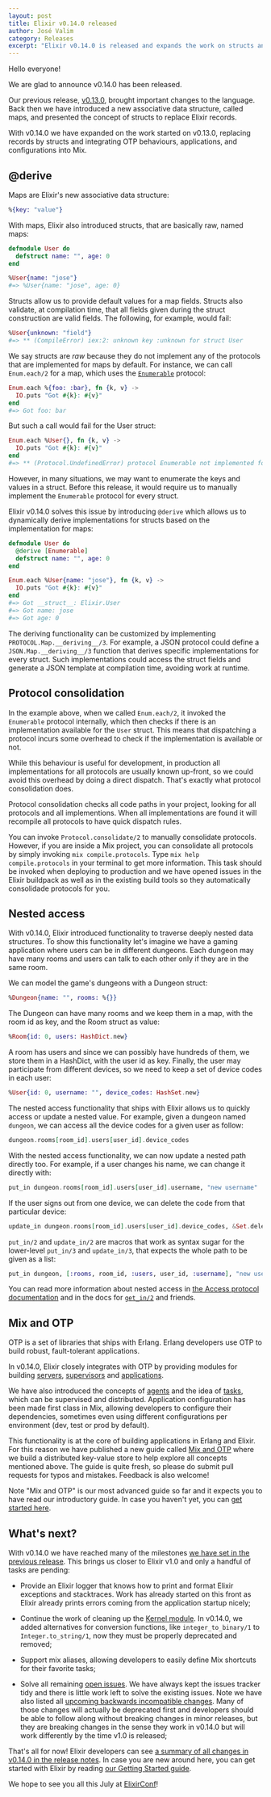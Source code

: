 ```yaml
---
layout: post
title: Elixir v0.14.0 released
author: José Valim
category: Releases
excerpt: "Elixir v0.14.0 is released and expands the work on structs and bringing more of OTP right into Elixir and Mix"
---
```


Hello everyone!

We are glad to announce v0.14.0 has been released.

Our previous release, [v0.13.0](/blog/2014/04/21/elixir-v0-13-0-released/), brought important changes to the language. Back then we have introduced a new associative data structure, called maps, and presented the concept of structs to replace Elixir records.

With v0.14.0 we have expanded on the work started on v0.13.0, replacing records by structs and integrating OTP behaviours, applications, and configurations into Mix.

## @derive

Maps are Elixir's new associative data structure:

```elixir
%{key: "value"}
```

With maps, Elixir also introduced structs, that are basically raw, named maps:

```elixir
defmodule User do
  defstruct name: "", age: 0
end

%User{name: "jose"}
#=> %User{name: "jose", age: 0}
```

Structs allow us to provide default values for a map fields. Structs also validate, at compilation time, that all fields given during the struct construction are valid fields. The following, for example, would fail:

```elixir
%User{unknown: "field"}
#=> ** (CompileError) iex:2: unknown key :unknown for struct User
```

We say structs are *raw* because they do not implement any of the protocols that are implemented for maps  by default. For instance, we can call `Enum.each/2` for a map, which uses the [`Enumerable`](/docs/stable/elixir/Enumerable.html) protocol:

```elixir
Enum.each %{foo: :bar}, fn {k, v} ->
  IO.puts "Got #{k}: #{v}"
end
#=> Got foo: bar
```

But such a call would fail for the User struct:

```elixir
Enum.each %User{}, fn {k, v} ->
  IO.puts "Got #{k}: #{v}"
end
#=> ** (Protocol.UndefinedError) protocol Enumerable not implemented for %User{age: 0, name: ""}
```

However, in many situations, we may want to enumerate the keys and values in a struct. Before this release, it would require us to manually implement the `Enumerable` protocol for every struct.

Elixir v0.14.0 solves this issue by introducing `@derive` which allows us to dynamically derive implementations for structs based on the implementation for maps:

```elixir
defmodule User do
  @derive [Enumerable]
  defstruct name: "", age: 0
end

Enum.each %User{name: "jose"}, fn {k, v} ->
  IO.puts "Got #{k}: #{v}"
end
#=> Got __struct__: Elixir.User
#=> Got name: jose
#=> Got age: 0
```

The deriving functionality can be customized by implementing `PROTOCOL.Map.__deriving__/3`. For example, a JSON protocol could define a `JSON.Map.__deriving__/3` function that derives specific implementations for every struct. Such implementations could access the struct fields and generate a JSON template at compilation time, avoiding work at runtime.

## Protocol consolidation

In the example above, when we called `Enum.each/2`, it invoked the `Enumerable` protocol internally, which then checks if there is an implementation available for the `User` struct. This means that dispatching a protocol incurs some overhead to check if the implementation is available or not.

While this behaviour is useful for development, in production all implementations for all protocols are usually known up-front, so we could avoid this overhead by doing a direct dispatch. That's exactly what protocol consolidation does.

Protocol consolidation checks all code paths in your project, looking for all protocols and all implementions. When all implementations are found it will recompile all protocols to have quick dispatch rules.

You can invoke `Protocol.consolidate/2` to manually consolidate protocols. However, if you are inside a Mix project, you can consolidate all protocols by simply invoking `mix compile.protocols`. Type `mix help compile.protocols` in your terminal to get more information. This task should be invoked when deploying to production and we have opened issues in the Elixir buildpack as well as in the existing build tools so they automatically consolidade protocols for you.

## Nested access

With v0.14.0, Elixir introduced functionality to traverse deeply nested data structures. To show this functionality let's imagine we have a gaming application where users can be in different dungeons. Each dungeon may have many rooms and users can talk to each other only if they are in the same room.

We can model the game's dungeons with a Dungeon struct:

```elixir
%Dungeon{name: "", rooms: %{}}
```

The Dungeon can have many rooms and we keep them in a map, with the room id as key, and the Room struct as value:

```elixir
%Room{id: 0, users: HashDict.new}
```

A room has users and since we can possibly have hundreds of them, we store them in a HashDict, with the user id as key. Finally, the user may participate from different devices, so we need to keep a set of device codes in each user:

```elixir
%User{id: 0, username: "", device_codes: HashSet.new}
```

The nested access functionality that ships with Elixir allows us to quickly access or update a nested value. For example, given a dungeon named `dungeon`, we can access all the device codes for a given user as follow:

```elixir
dungeon.rooms[room_id].users[user_id].device_codes
```

With the nested access functionality, we can now update a nested path directly too. For example, if a user changes his name, we can change it directly with:

```elixir
put_in dungeon.rooms[room_id].users[user_id].username, "new username"
```

If the user signs out from one device, we can delete the code from that particular device:

```elixir
update_in dungeon.rooms[room_id].users[user_id].device_codes, &Set.delete(&1, code)
```

`put_in/2` and `update_in/2` are macros that work as syntax sugar for the lower-level `put_in/3` and `update_in/3`, that expects the whole path to be given as a list:

```elixir
put_in dungeon, [:rooms, room_id, :users, user_id, :username], "new username"
```

You can read more information about nested access in [the Access protocol documentation](/docs/stable/elixir/Access.html) and in the docs for [`get_in/2`](/docs/stable/elixir/Kernel.html#get_in/2) and friends.

## Mix and OTP

OTP is a set of libraries that ships with Erlang. Erlang developers use OTP to build robust, fault-tolerant applications.

In v0.14.0, Elixir closely integrates with OTP by providing modules for building [servers](/docs/stable/elixir/GenServer.html), [supervisors](/docs/stable/elixir/Supervisor.html) and [applications](/docs/stable/elixir/Application.html).

We have also introduced the concepts of [agents](/docs/stable/elixir/Agent.html) and the idea of [tasks](/docs/stable/elixir/Task.html), which can be supervised and distributed. Application configuration has been made first class in Mix, allowing developers to configure their dependencies, sometimes even using different configurations per environment (dev, test or prod by default).

This functionality is at the core of building applications in Erlang and Elixir. For this reason we have published a new guide called [Mix and OTP](/getting-started/mix-otp/introduction-to-mix.html) where we build a distributed key-value store to help explore all concepts mentioned above. The guide is quite fresh, so please do submit pull requests for typos and mistakes. Feedback is also welcome!

Note "Mix and OTP" is our most advanced guide so far and it expects you to have read our introductory guide. In case you haven't yet, you can [get started here](/getting-started/introduction.html).

## What's next?

With v0.14.0 we have reached many of the milestones [we have set in the previous release](/blog/2014/04/21/elixir-v0-13-0-released/#the-next-steps). This brings us closer to Elixir v1.0 and only a handful of tasks are pending:

* Provide an Elixir logger that knows how to print and format Elixir exceptions and stacktraces. Work has already started on this front as Elixir already prints errors coming from the application startup nicely;

* Continue the work of cleaning up the [Kernel module](/docs/stable/elixir/Kernel.html). In v0.14.0, we added alternatives for conversion functions, like `integer_to_binary/1` to `Integer.to_string/1`, now they must be properly deprecated and removed;

* Support mix aliases, allowing developers to easily define Mix shortcuts for their favorite tasks;

* Solve all remaining [open issues](https://github.com/elixir-lang/elixir/issues?state=open). We have always kept the issues tracker tidy and there is little work left to solve the existing issues. Note we have also listed all [upcoming backwards incompatible changes](https://github.com/elixir-lang/elixir/issues?labels=Note%3ABackwards+incompatible&page=1&state=open). Many of those changes will actually be deprecated first and developers should be able to follow along without breaking changes in minor releases, but they are breaking changes in the sense they work in v0.14.0 but will work differently by the time v1.0 is released;

That's all for now! Elixir developers can see [a summary of all changes in v0.14.0 in the release notes](https://github.com/elixir-lang/elixir/releases/tag/v0.14.0). In case you are new around here, you can get started with Elixir by reading [our Getting Started guide](/getting-started/introduction.html).

We hope to see you all this July at [ElixirConf](http://elixirconf.com/)!
